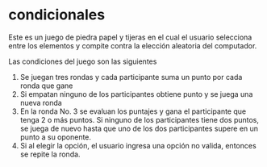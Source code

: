 # condicionales

Este es un juego de piedra papel y tijeras en el cual el usuario selecciona entre los elementos y compite contra la elección aleatoria del computador.

Las condiciones del juego son las siguientes
1. Se juegan tres rondas y cada participante suma un punto por cada ronda que gane
2. Si empatan ninguno de los participantes obtiene punto y se juega una nueva ronda
3. En la ronda No. 3 se evaluan los puntajes y gana el participante que tenga 2 o más puntos. Si ninguno de los participantes tiene dos puntos, se juega de nuevo hasta que uno de los dos participantes supere en un punto a su oponente.
4. Si al elegir la opción, el usuario ingresa una opción no valida, entonces se repite la ronda.

